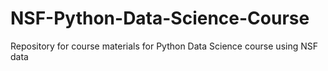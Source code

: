 # NSF-Python-Data-Science-Course
Repository for course materials for Python Data Science course using NSF data
